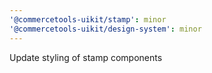 ```yaml
---
'@commercetools-uikit/stamp': minor
'@commercetools-uikit/design-system': minor
---
```


Update styling of stamp components
